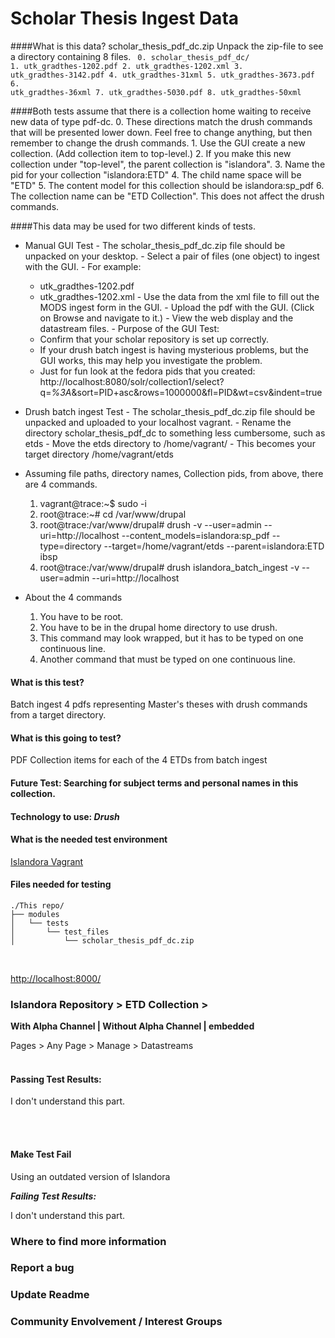 # Scholar Thesis Ingest Data

####What is this data? scholar_thesis_pdf_dc.zip
Unpack the zip-file to see a directory containing 8 files.
	<code>
	0. scholar_thesis_pdf_dc/
	1.  utk_gradthes-1202.pdf
	2.  utk_gradthes-1202.xml
	3.  utk_gradthes-3142.pdf
	4.  utk_gradthes-31xml
	5.  utk_gradthes-3673.pdf
	6.  utk_gradthes-36xml
	7.  utk_gradthes-5030.pdf
	8.  utk_gradthes-50xml
	</code>

####Both tests assume that there is a collection home waiting to receive new data of type pdf-dc.
        0.  These directions match the drush commands that will be presented lower down.  Feel free to change anything, but then remember to change the drush commands.
	1.  Use the GUI create a new collection. (Add collection item to top-level.)
	2.  If you make this new collection under "top-level", the parent collection is "islandora".
	3.  Name the pid for your collection "islandora:ETD"
	4.  The child name space will be "ETD"
	5.  The content model for this collection should be islandora:sp_pdf
	6.  The collection name can be "ETD Collection".  This does not affect the drush commands.

####This data may be used for two different kinds of tests.

  -  Manual GUI Test
  	- The scholar_thesis_pdf_dc.zip file should be unpacked on your desktop.
  	- Select a pair of files (one object) to ingest with the GUI.
	- For example:
		- utk_gradthes-1202.pdf
		- utk_gradthes-1202.xml
	- Use the data from the xml file to fill out the MODS ingest form in the GUI.
	- Upload the pdf with the GUI. (Click on Browse and navigate to it.)
	- View the web display and the datastream files.
	- Purpose of the GUI Test:
		- Confirm that your scholar repository is set up correctly.
		- If your drush batch ingest is having mysterious problems, but the GUI works,
		  this may help  you investigate the problem.
		- Just for fun look at the fedora pids that you created: 
		http://localhost:8080/solr/collection1/select?q=*%3A*&sort=PID+asc&rows=1000000&fl=PID&wt=csv&indent=true

  -  Drush batch ingest Test
  	- The scholar_thesis_pdf_dc.zip file should be unpacked and uploaded to your localhost vagrant.
  	- Rename the directory scholar_thesis_pdf_dc to something less cumbersome, such as etds
	- Move the etds directory to /home/vagrant/
	- This becomes your target directory /home/vagrant/etds

  - Assuming file paths, directory names, Collection pids, from above, there are 4 commands.
  	1. vagrant@trace:~$ sudo -i
	2. root@trace:~# cd /var/www/drupal
	3. root@trace:/var/www/drupal# drush -v --user=admin --uri=http://localhost --content_models=islandora:sp_pdf --type=directory --target=/home/vagrant/etds --parent=islandora:ETD ibsp
	4. root@trace:/var/www/drupal# drush islandora_batch_ingest -v --user=admin --uri=http://localhost

  - About the 4 commands
  	1. You have to be root.
	2. You have to be in the drupal home directory to use drush.
	3. This command may look wrapped, but it has to be typed on one continuous line.
	4. Another command that must be typed on one continuous line.



#### What is this test?<br/>
Batch ingest 4 pdfs representing Master's theses with drush commands from a target directory.<br/>

#### What is this going to test?<br/>
PDF Collection items for each of the 4 ETDs from  batch ingest<br/>

#### Future Test: Searching for subject terms and personal names in this collection.<br/>

#### Technology to use: *Drush*<br/>

#### What is the needed test environment<br/>
[Islandora Vagrant](https://github.com/Islandora-Labs/islandora_vagrant/)<br/>

#### Files needed for testing<br/>
```terminal
./This repo/
├── modules
│   └── tests
│       └── test_files
│           └── scholar_thesis_pdf_dc.zip
```
<br/>

[http://localhost:8000/](http://localhost:8000/)<br/>

### Islandora Repository > ETD Collection > <br/>

**With Alpha Channel | Without Alpha Channel | embedded**

Pages > Any Page > Manage > Datastreams<br/><br/>


#### Passing Test Results:

I don't understand this part.



<br/><br/>

#### Make Test Fail<br/>

Using an outdated version of Islandora<br/>

***Failing Test Results:***

I don't understand this part.

### Where to find more information<br/>
### Report a bug<br/>
### Update Readme<br/>
### Community Envolvement / Interest Groups
